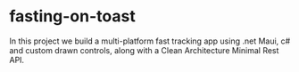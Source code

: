 # fasting-on-toast

In this project we build a multi-platform fast tracking app using .net Maui, c# and custom drawn controls, along with a Clean Architecture Minimal Rest API.
